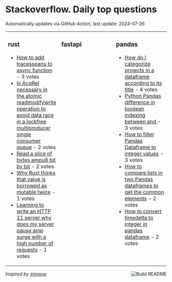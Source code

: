# Stackoverflow. Daily top questions 

Automatically updates via GitHub Action, last update: <!-- date starts -->2024-07-26<!-- date ends -->


<table><tr><td valign="top" width="33%">

### rust
<!-- rust starts -->
* [How to add tracesspans to async function](https://stackoverflow.com/questions/78798754/how-to-add-traces-spans-to-async-function) - 3 votes
* [Is AcqRel necessary in the atomic readmodifywrite operation to avoid data race in a lockfree multiproducer single consumer queue](https://stackoverflow.com/questions/78792081/is-acqrel-necessary-in-the-atomic-read-modify-write-operation-to-avoid-data-ra) - 2 votes
* [Read a slice of bytes ampu8 bit by bit](https://stackoverflow.com/questions/78792463/read-a-slice-of-bytes-u8-bit-by-bit) - 2 votes
* [Why Rust thinks that value is borrowed as mutable twice](https://stackoverflow.com/questions/78798162/why-rust-thinks-that-value-is-borrowed-as-mutable-twice) - 1 votes
* [Learning to write an HTTP 11 server why does my server pause amp surge with a high number of requests](https://stackoverflow.com/questions/78791965/learning-to-write-an-http-1-1-server-why-does-my-server-pause-surge-with-a-hi) - 1 votes
<!-- rust ends -->
</td><td valign="top" width="34%">


### fastapi
<!-- fastapi starts -->

<!-- fastapi ends -->
</td><td valign="top" width="34%">


### pandas
<!-- pandas starts -->
* [How do I categorize projects in a dataframe according to its title](https://stackoverflow.com/questions/78798650/how-do-i-categorize-projects-in-a-dataframe-according-to-its-title) - 4 votes
* [Python Pandas difference in boolean indexing between   and ](https://stackoverflow.com/questions/78797421/python-pandas-difference-in-boolean-indexing-between-and) - 3 votes
* [How to filter Pandas Dataframe to integer values](https://stackoverflow.com/questions/78799154/how-to-filter-pandas-dataframe-to-integer-values) - 3 votes
* [How to compare lists in two Pandas dataframes to get the common elements](https://stackoverflow.com/questions/78793287/how-to-compare-lists-in-two-pandas-dataframes-to-get-the-common-elements) - 2 votes
* [How to convert timedelta to integer in pandas dataframe](https://stackoverflow.com/questions/78791962/how-to-convert-timedelta-to-integer-in-pandas-dataframe) - 2 votes
<!-- pandas ends -->
</td></tr></table>

<a href="https://github.com/hp0404/hp0404/actions"><img src="https://github.com/hp0404/hp0404/workflows/Build%20README/badge.svg" align="right" alt="Build README"></a> <p>*Inspired by  [simonw](https://github.com/simonw/simonw)*</p>
